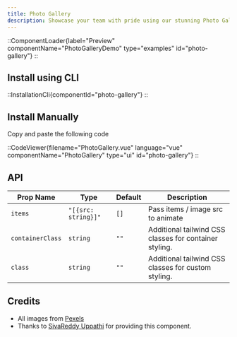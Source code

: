 ```yaml
---
title: Photo Gallery
description: Showcase your team with pride using our stunning Photo Gallery Component.
---
```


::ComponentLoader{label="Preview" componentName="PhotoGalleryDemo" type="examples" id="photo-gallery"}
::

## Install using CLI

::InstallationCli{componentId="photo-gallery"}
::

## Install Manually

Copy and paste the following code

::CodeViewer{filename="PhotoGallery.vue" language="vue" componentName="PhotoGallery" type="ui" id="photo-gallery"}
::

## API

| Prop Name        | Type                | Default | Description                                            |
| ---------------- | ------------------- | ------- | ------------------------------------------------------ |
| `items`          | `"[{src: string}]"` | `[]`    | Pass items / image src to animate                      |
| `containerClass` | `string`            | `""`    | Additional tailwind CSS classes for container styling. |
| `class`          | `string`            | `""`    | Additional tailwind CSS classes for custom styling.    |

## Credits

- All images from [Pexels](https://www.pexels.com/@soldiervip/)
- Thanks to [SivaReddy Uppathi](https://github.com/sivareddyuppathi) for providing this component.
